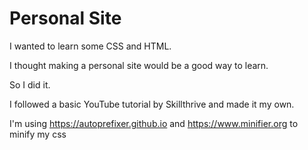 # Personal Site

I wanted to learn some CSS and HTML.

I thought making a personal site would be a good way to learn. 

So I did it. 

I followed a basic YouTube tutorial by Skillthrive and made it my own. 

I'm using https://autoprefixer.github.io and https://www.minifier.org to minify my css
